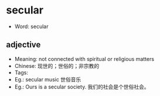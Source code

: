 # secular

- Word: secular

## adjective

- Meaning: not connected with spiritual or religious matters
- Chinese: 现世的；世俗的；非宗教的
- Tags: 
- Eg.: secular music 世俗音乐
- Eg.: Ours is a secular society. 我们的社会是个世俗社会。

